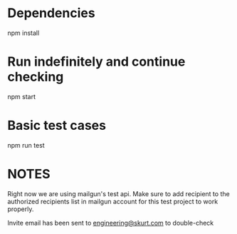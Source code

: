 # Dependencies
npm install

# Run indefinitely and continue checking
npm start

# Basic test cases
npm run test

# NOTES

Right now we are using mailgun's test api. Make sure to add recipient to the authorized recipients list in mailgun
account for this test project to work properly. 

Invite email has been sent to engineering@skurt.com to double-check
